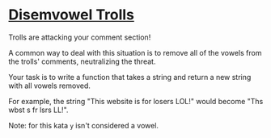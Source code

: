 # [Disemvowel Trolls](https://www.codewars.com/kata/disemvowel-trolls "https://www.codewars.com/kata/52fba66badcd10859f00097e")

Trolls are attacking your comment section!

A common way to deal with this situation is to remove all of the vowels from the trolls' comments, neutralizing the threat.

Your task is to write a function that takes a string and return a new string with all vowels removed.

For example, the string "This website is for losers LOL!" would become "Ths wbst s fr lsrs LL!".

Note: for this kata `y` isn't considered a vowel.